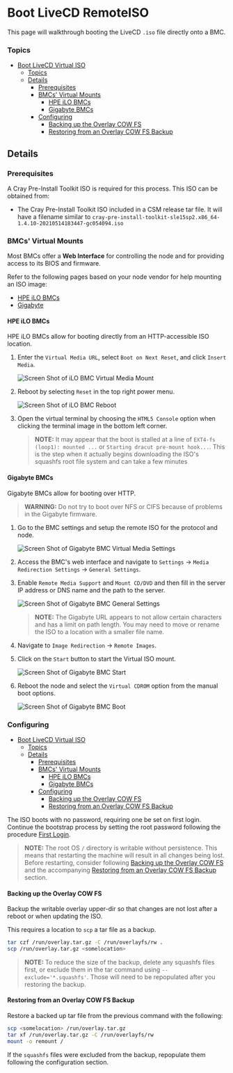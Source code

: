 # Boot LiveCD RemoteISO

This page will walkthrough booting the LiveCD `.iso` file directly onto a BMC.

### Topics

- [Boot LiveCD Virtual ISO](#boot-livecd-virtual-iso)
    - [Topics](#topics)
  - [Details](#details)
    - [Prerequisites](#prerequisites)
    - [BMCs' Virtual Mounts](#bmcs-virtual-mounts)
      - [HPE iLO BMCs](#hpe-ilo-bmcs)
      - [Gigabyte BMCs](#gigabyte-bmcs)
    - [Configuring](#configuring)
      - [Backing up the Overlay COW FS](#backing-up-the-overlay-cow-fs)
      - [Restoring from an Overlay COW FS Backup](#restoring-from-an-overlay-cow-fs-backup)

## Details

<a name="prerequisites"></a>
### Prerequisites

A Cray Pre-Install Toolkit ISO is required for this process. This ISO can be obtained from:

- The Cray Pre-Install Toolkit ISO included in a CSM release tar file. It will have a filename similar to
  `cray-pre-install-toolkit-sle15sp2.x86_64-1.4.10-20210514183447-gc054094.iso`

<a name="bmcs-virtual-mounts"></a>
### BMCs' Virtual Mounts

Most BMCs offer a **Web Interface** for controlling the node and for providing access to its BIOS and firmware.

Refer to the following pages based on your node vendor for help mounting an ISO image:

* [HPE iLO BMCs](#hpe-ilo-bmcs)
* [Gigabyte](#gigabyte-bmcs)

<a name="hpe-ilo-bmcs"></a>
#### HPE iLO BMCs

HPE iLO BMCs allow for booting directly from an HTTP-accessible ISO location.

1. Enter the `Virtual Media URL`, select `Boot on Next Reset`, and click `Insert Media`.

   ![Screen Shot of iLO BMC Virtual Media Mount](../img/bmc-virtual-media-ilo.png)

1. Reboot by selecting `Reset` in the top right power menu.

   ![Screen Shot of iLO BMC Reboot](../img/bmc-reboot-ilo.png)

1. Open the virtual terminal by choosing the `HTML5 Console` option when clicking the terminal image in the bottom left corner.

   > **NOTE:** It may appear that the boot is stalled at a line of `EXT4-fs (loop1): mounted ...` or `Starting dracut pre-mount hook...`. This is the step when it actually begins downloading the ISO's squashfs root file system and can take a few minutes

<a name="gigabyte-bmcs"></a>
#### Gigabyte BMCs

Gigabyte BMCs allow for booting over HTTP.

> **WARNING:** Do not try to boot over NFS or CIFS because of problems in the Gigabyte firmware.

1. Go to the BMC settings and setup the remote ISO for the protocol and node.

   ![Screen Shot of Gigabyte BMC Virtual Media Settings](../img/bmc-virtual-media-gigabyte-settings.png)

1. Access the BMC's web interface and navigate to `Settings` -> `Media Redirection Settings` -> `General Settings`.

1. Enable `Remote Media Support` and `Mount CD/DVD` and then fill in the server IP address or DNS name and the path to the server.

   ![Screen Shot of Gigabyte BMC General Settings](../img/bmc-virtual-media-settings-gigabyte.png)

   > **NOTE:** The Gigabyte URL appears to not allow certain characters and has a limit on path length. You may need to move or rename the ISO to a location with a smaller file name.

1. Navigate to `Image Redirection` -> `Remote Images`.

1. Click on the `Start` button to start the Virtual ISO mount.

   ![Screen Shot of Gigabyte BMC Start](../img/bmc-virtual-media-start-gigabyte.png)

1. Reboot the node and select the `Virtual CDROM` option from the manual boot options.

   ![Screen Shot of Gigabyte BMC Boot](../img/bmc-virtual-media-boot-gigabyte.png)

<a name="configuring"></a>
### Configuring

- [Boot LiveCD Virtual ISO](#boot-livecd-virtual-iso)
    - [Topics](#topics)
  - [Details](#details)
    - [Prerequisites](#prerequisites)
    - [BMCs' Virtual Mounts](#bmcs-virtual-mounts)
      - [HPE iLO BMCs](#hpe-ilo-bmcs)
      - [Gigabyte BMCs](#gigabyte-bmcs)
    - [Configuring](#configuring)
      - [Backing up the Overlay COW FS](#backing-up-the-overlay-cow-fs)
      - [Restoring from an Overlay COW FS Backup](#restoring-from-an-overlay-cow-fs-backup)

The ISO boots with no password, requiring one be set on first login.
Continue the bootstrap process by setting the root password
following the procedure [First Login](../install/pre-installation.md#first-login).

> **NOTE:** The root OS `/` directory is writable without persistence. This means that restarting the machine will result in all changes being lost. Before restarting, consider following [Backing up the Overlay COW FS](#backing-up-the-overlay-cow-fs) and the accompanying [Restoring from an Overlay COW FS Backup](#restoring-from-an-overlay-cow-fs-backup) section.

<a name="backing-up-the-overlay-cow-fs"></a>
#### Backing up the Overlay COW FS

Backup the writable overlay upper-dir so that changes are not lost after a reboot or when updating the ISO.

This requires a location to `scp` a tar file as a backup.

```bash
tar czf /run/overlay.tar.gz -C /run/overlayfs/rw .
scp /run/overlay.tar.gz <somelocation>
```
> **NOTE:** To reduce the size of the backup, delete any squashfs files first, or exclude them in the tar command using `--exclude='*.squashfs'`. Those will need to be repopulated after you restoring the backup.

<a name="restoring-from-an-overlay-cow-fs-backup"></a>
#### Restoring from an Overlay COW FS Backup

Restore a backed up tar file from the previous command with the following:

```bash
scp <somelocation> /run/overlay.tar.gz
tar xf /run/overlay.tar.gz -C /run/overlayfs/rw
mount -o remount /
```

If the `squashfs` files were excluded from the backup, repopulate them following the configuration section.

